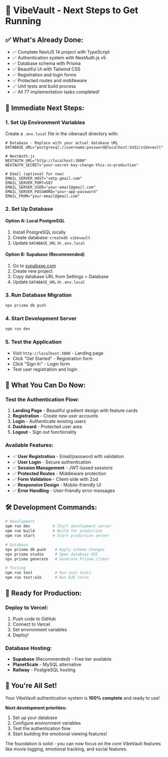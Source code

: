 # 🚀 VibeVault - Next Steps to Get Running

## ✅ **What's Already Done:**
- ✅ Complete NextJS 14 project with TypeScript
- ✅ Authentication system with NextAuth.js v5
- ✅ Database schema with Prisma
- ✅ Beautiful UI with Tailwind CSS
- ✅ Registration and login forms
- ✅ Protected routes and middleware
- ✅ Unit tests and build process
- ✅ All 77 implementation tasks completed!

## 🔧 **Immediate Next Steps:**

### 1. **Set Up Environment Variables**
Create a `.env.local` file in the vibevault directory with:

```env
# Database - Replace with your actual database URL
DATABASE_URL="postgresql://username:password@localhost:5432/vibevault"

# NextAuth.js
NEXTAUTH_URL="http://localhost:3000"
NEXTAUTH_SECRET="your-secret-key-change-this-in-production"

# Email (optional for now)
EMAIL_SERVER_HOST="smtp.gmail.com"
EMAIL_SERVER_PORT=587
EMAIL_SERVER_USER="your-email@gmail.com"
EMAIL_SERVER_PASSWORD="your-app-password"
EMAIL_FROM="your-email@gmail.com"
```

### 2. **Set Up Database**

#### Option A: Local PostgreSQL
1. Install PostgreSQL locally
2. Create database: `createdb vibevault`
3. Update `DATABASE_URL` in `.env.local`

#### Option B: Supabase (Recommended)
1. Go to [supabase.com](https://supabase.com)
2. Create new project
3. Copy database URL from Settings > Database
4. Update `DATABASE_URL` in `.env.local`

### 3. **Run Database Migration**
```bash
npx prisma db push
```

### 4. **Start Development Server**
```bash
npm run dev
```

### 5. **Test the Application**
- Visit `http://localhost:3000` - Landing page
- Click "Get Started" - Registration form
- Click "Sign In" - Login form
- Test user registration and login

## 🎯 **What You Can Do Now:**

### **Test the Authentication Flow:**
1. **Landing Page** - Beautiful gradient design with feature cards
2. **Registration** - Create new user accounts
3. **Login** - Authenticate existing users
4. **Dashboard** - Protected user area
5. **Logout** - Sign out functionality

### **Available Features:**
- ✅ **User Registration** - Email/password with validation
- ✅ **User Login** - Secure authentication
- ✅ **Session Management** - JWT-based sessions
- ✅ **Protected Routes** - Middleware protection
- ✅ **Form Validation** - Client-side with Zod
- ✅ **Responsive Design** - Mobile-friendly UI
- ✅ **Error Handling** - User-friendly error messages

## 🛠️ **Development Commands:**

```bash
# Development
npm run dev          # Start development server
npm run build        # Build for production
npm run start        # Start production server

# Database
npx prisma db push    # Apply schema changes
npx prisma studio     # Open database GUI
npx prisma generate   # Generate Prisma client

# Testing
npm run test          # Run unit tests
npm run test:e2e      # Run E2E tests
```

## 🚀 **Ready for Production:**

### **Deploy to Vercel:**
1. Push code to GitHub
2. Connect to Vercel
3. Set environment variables
4. Deploy!

### **Database Hosting:**
- **Supabase** (Recommended) - Free tier available
- **PlanetScale** - MySQL alternative
- **Railway** - PostgreSQL hosting

## 🎉 **You're All Set!**

Your VibeVault authentication system is **100% complete** and ready to use! 

**Next development priorities:**
1. Set up your database
2. Configure environment variables
3. Test the authentication flow
4. Start building the emotional viewing features!

The foundation is solid - you can now focus on the core VibeVault features like movie logging, emotional tracking, and social features.
